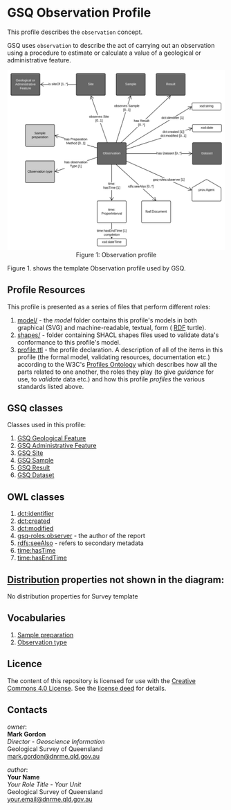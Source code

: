 # GSQ Observation Profile
This profile describes the `observation` concept.

GSQ uses `observation` to describe the act of carrying out an observation using a procedure to estimate or calculate a value of a geological or administrative feature.

<p align="center">
<img src="model/profile-Observation.svg" width="700px"><br>
Figure 1: Observation profile</p>

Figure 1. shows the template Observation profile used by GSQ.

## Profile Resources
This profile is presented as a series of files that perform different roles:

1. [model/](model/) - the *model* folder contains this profile's models in both graphical (SVG) and machine-readable, textual, form ( [RDF](https://www.w3.org/RDF/) turtle).
2. [shapes/](shapes/) - folder containing SHACL shapes files used to validate data's conformance to this profile's model.
3. [profile.ttl](profile.ttl) - the profile declaration. A description of all of the items in this profile (the formal model, validating resources, documentation etc.) according to the W3C's [Profiles Ontology](https://www.w3.org/TR/dx-prof/) which describes how all the parts related to one another, the roles they play (to give *guidance* for use, to *validate* data etc.) and how this profile *profiles* the various standards listed above.

## GSQ classes
Classes used in this profile:
1. [GSQ Geological Feature](https://github.com/geological-survey-of-queensland/geofeatures-ont)
2. [GSQ Administrative Feature](https://github.com/geological-survey-of-queensland/geoadmin-features-ont)
3. [GSQ Site](https://github.com/geological-survey-of-queensland/gsq-site-profile)
4. [GSQ Sample](https://github.com/geological-survey-of-queensland/gsq-sample-profile)
5. [GSQ Result](https://github.com/geological-survey-of-queensland/gsq-results-profile)
6. [GSQ Dataset](https://github.com/geological-survey-of-queensland/gsq-dataset-profile)

## OWL classes
1. [dct:identifier](https://w3c.github.io/dxwg/dcat/#Property:resource_identifier)
2. [dct:created](https://w3c.github.io/dxwg/dcat/)
3. [dct:modified](https://w3c.github.io/dxwg/dcat/#Property:resource_update_date)
4. [gsq-roles:observer](http://vocabs.gsq.digital/vocabulary/gsq-roles) - the author of the report
5. [rdfs:seeAlso](https://www.w3.org/TR/rdf-schema/#ch_seealso) - refers to secondary metadata
6. [time:hasTime](https://www.w3.org/TR/owl-time/#time:Instant)
7. [time:hasEndTime](https://www.w3.org/TR/owl-time/#time:hasBeginning)

## [Distribution](https://w3c.github.io/dxwg/dcat/#Class:Distribution) properties not shown in the diagram:
No distribution properties for Survey template

## Vocabularies
1. [Sample preparation](http://vocabs.gsq.digital/vocabulary/sample-preparation-methods)
2. [Observation type](http://vocabs.gsq.digital/vocabulary/geological-observation-type)

## Licence
The content of this repository is licensed for use with the [Creative Commons 4.0 License](https://creativecommons.org/licenses/by/4.0/). See the [license deed](LICENSE) for details.

## Contacts 
*owner*:  
**Mark Gordon**  
*Director - Geoscience Information*  
Geological Survey of Queensland  
<mark.gordon@dnrme.qld.gov.au>  

*author*:  
**Your Name**  
*Your Role Title - Your Unit*  
Geological Survey of Queensland  
<your.email@dnrme.qld.gov.au>
